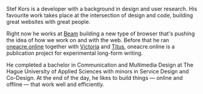 Stef Kors is a developer with a background in design and user research. His favourite work takes place at the intersection of design and code, building great websites with great people.

Right now he works at [Beam](https://beamapp.co/) building a new type of browser that's pushing the idea of how we work on and with the web. Before that he ran [oneacre.online](https://www.oneacre.online) together with [Victoria](http://dkdkpl.com) and [Titus](http://titusknegtel.nl), oneacre.online is a publication project for experimental long-form writing.

He completed a bachelor in Communication and Multimedia Design at The Hague University of Applied Sciences with minors in Service Design and Co-Design. At the end of the day, he likes to build things — online and offline — that work well and efficiently.
